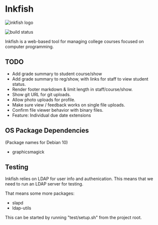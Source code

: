 
# Inkfish

![inkfish logo](https://raw.githubusercontent.com/NatTuck/inkfish/master/apps/inkfish_web/assets/static/images/inkfish.png)

![build status](https://api.travis-ci.org/NatTuck/inkfish.svg?branch=master)

Inkfish is a web-based tool for managing college courses focused on computer
programming.

## TODO

 - Add grade summary to student course/show
 - Add grade summary to reg/show, with links for staff to view student status.
 - Render footer markdown & limit length in staff/course/show.
 - Show git URL for git uploads.
 - Allow photo uploads for profile.
 - Make sure view / feedback works on single file uploads.
 - Confirm file viewer behavior with binary files.
 - Feature: Individual due date extensions

## OS Package Dependencies

(Package names for Debian 10)

 - graphicsmagick


## Testing

Inkfish relies on LDAP for user info and authenication. This means that we
need to run an LDAP server for testing.

That means some more packages:

 - slapd
 - ldap-utils

This can be started by running "test/setup.sh" from the project root.


